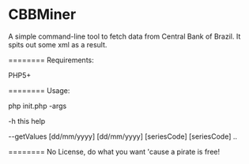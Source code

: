 CBBMiner
========

A simple command-line tool to fetch data from Central Bank of Brazil.
It spits out some xml as a result. 

========
Requirements:

  PHP5+

========
Usage:
 
  php init.php -args
  
  -h this help

  --getValues [dd/mm/yyyy] [dd/mm/yyyy] [seriesCode] [seriesCode] .. 


========
No License, do what you want 'cause a pirate is free!
